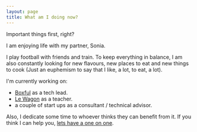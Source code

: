 ```yaml
---
layout: page
title: What am I doing now?
---
```


Important things first, right?

I am enjoying life with my partner, Sonia.

I play football with friends and train. To keep everything in balance, I am also constantly looking for new flavours, new places to eat and new things to cook (Just an euphemism to say that I like, a lot,  to eat, a lot).

I'm currently working on:

- [Boxful](https://www.boxful.io) as a tech lead.
- [Le Wagon](https://www.lewagon.com/) as a teacher.
- a couple of start ups as a consultant / technical advisor.

Also, I dedicate some time to whoever thinks they can benefit from it. If you think I can help you, [lets have a one on one](https://calendly.com/fesilvajacquier/30min).
